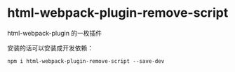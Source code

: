 # html-webpack-plugin-remove-script

html-webpack-plugin 的一枚插件

安装的话可以安装成开发依赖：

    npm i html-webpack-plugin-remove-script --save-dev